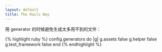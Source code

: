 ```yaml
---
layout: default
title: The Rails Way
---
```



用 generator 的时候避免生成太多用不到的文件：

{% highlight ruby %}
config.generators do |g|
    g.assets false
    g.helper false
    g.test_framework false
end
{% endhighlight %}
